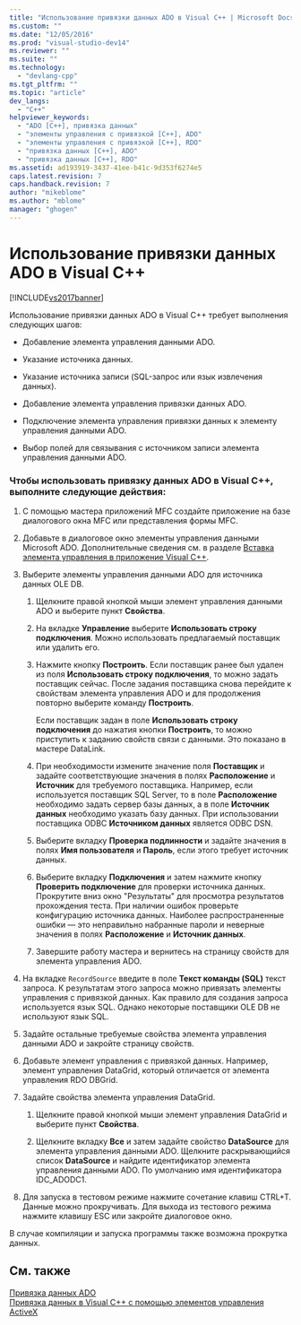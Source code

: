```yaml
---
title: "Использование привязки данных ADO в Visual C++ | Microsoft Docs"
ms.custom: ""
ms.date: "12/05/2016"
ms.prod: "visual-studio-dev14"
ms.reviewer: ""
ms.suite: ""
ms.technology: 
  - "devlang-cpp"
ms.tgt_pltfrm: ""
ms.topic: "article"
dev_langs: 
  - "C++"
helpviewer_keywords: 
  - "ADO [C++], привязка данных"
  - "элементы управления с привязкой [C++], ADO"
  - "элементы управления с привязкой [C++], RDO"
  - "привязка данных [C++], ADO"
  - "привязка данных [C++], RDO"
ms.assetid: ad193919-3437-41ee-b41c-9d353f6274e5
caps.latest.revision: 7
caps.handback.revision: 7
author: "mikeblome"
ms.author: "mblome"
manager: "ghogen"
---
```

# Использование привязки данных ADO в Visual C++
[!INCLUDE[vs2017banner](../../assembler/inline/includes/vs2017banner.md)]

Использование привязки данных ADO в Visual C\+\+ требует выполнения следующих шагов:  
  
-   Добавление элемента управления данными ADO.  
  
-   Указание источника данных.  
  
-   Указание источника записи \(SQL\-запрос или язык извлечения данных\).  
  
-   Добавление элемента управления привязки данных ADO.  
  
-   Подключение элемента управления привязки данных к элементу управления данными ADO.  
  
-   Выбор полей для связывания с источником записи элемента управления данными ADO.  
  
### Чтобы использовать привязку данных ADO в Visual C\+\+, выполните следующие действия:  
  
1.  C помощью мастера приложений MFC создайте приложение на базе диалогового окна MFC или представления формы MFC.  
  
2.  Добавьте в диалоговое окно элементы управления данными Microsoft ADO. Дополнительные сведения см. в разделе [Вставка элемента управления в приложение Visual C\+\+](../../data/ado-rdo/inserting-the-control-into-a-visual-cpp-application.md).  
  
3.  Выберите элементы управления данными ADO для источника данных OLE DB.  
  
    1.  Щелкните правой кнопкой мыши элемент управления данными ADO и выберите пункт **Свойства**.  
  
    2.  На вкладке **Управление** выберите **Использовать строку подключения**.  Можно использовать предлагаемый поставщик или удалить его.  
  
    3.  Нажмите кнопку **Построить**.  Если поставщик ранее был удален из поля **Использовать строку подключения**, то можно задать поставщик сейчас.  После задания поставщика снова перейдите к свойствам элемента управления ADO и для продолжения повторно выберите команду **Построить**.  
  
         Если поставщик задан в поле **Использовать строку подключения** до нажатия кнопки **Построить**, то можно приступить к заданию свойств связи с данными.  Это показано в мастере DataLink.  
  
    4.  При необходимости измените значение поля **Поставщик** и задайте соответствующие значения в полях **Расположение** и **Источник** для требуемого поставщика.  Например, если используется поставщик SQL Server, то в поле **Расположение** необходимо задать сервер базы данных, а в поле **Источник данных** необходимо указать базу данных.  При использовании поставщика ODBC **Источником данных** является ODBC DSN.  
  
    5.  Выберите вкладку **Проверка подлинности** и задайте значения в полях **Имя пользователя** и **Пароль**, если этого требует источник данных.  
  
    6.  Выберите вкладку **Подключения** и затем нажмите кнопку **Проверить подключение** для проверки источника данных.  Прокрутите вниз окно "Результаты" для просмотра результатов прохождения теста.  При наличии ошибок проверьте конфигурацию источника данных.  Наиболее распространенные ошибки — это неправильно набранные пароли и неверные значения в полях **Расположение** и **Источник данных**.  
  
    7.  Завершите работу мастера и вернитесь на страницу свойств для элемента управления ADO.  
  
4.  На вкладке `RecordSource` введите в поле **Текст команды \(SQL\)** текст запроса.  К результатам этого запроса можно привязать элементы управления с привязкой данных.  Как правило для создания запроса используется язык SQL.  Однако некоторые поставщики OLE DB не используют язык SQL.  
  
5.  Задайте остальные требуемые свойства элемента управления данными ADO и закройте страницу свойств.  
  
6.  Добавьте элемент управления с привязкой данных.  Например, элемент управления DataGrid, который отличается от элемента управления RDO DBGrid.  
  
7.  Задайте свойства элемента управления DataGrid.  
  
    1.  Щелкните правой кнопкой мыши элемент управления DataGrid и выберите пункт **Свойства**.  
  
    2.  Щелкните вкладку **Все** и затем задайте свойство **DataSource** для элемента управления данными ADO.  Щелкните раскрывающийся список **DataSource** и найдите идентификатор элемента управления данными ADO.  По умолчанию имя идентификатора IDC\_ADODC1.  
  
8.  Для запуска в тестовом режиме нажмите сочетание клавиш CTRL\+T.  Данные можно прокручивать.  Для выхода из тестового режима нажмите клавишу ESC или закройте диалоговое окно.  
  
 В случае компиляции и запуска программы также возможна прокрутка данных.  
  
## См. также  
 [Привязка данных ADO](../../data/ado-rdo/ado-databinding.md)   
 [Привязка данных в Visual C\+\+ с помощью элементов управления ActiveX](../../data/ado-rdo/databinding-with-activex-controls-in-visual-cpp.md)